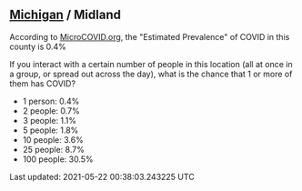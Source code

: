 
## [Michigan](/united-states/michigan) / Midland

According to [MicroCOVID.org](http://microcovid.org),
the "Estimated Prevalence" of COVID in this county is 0.4%

If you interact with a certain number of people in this location
(all at once in a group, or spread out across the day), what is the chance that
1 or more of them has COVID?

- 1 person: 0.4%
- 2 people: 0.7%
- 3 people: 1.1%
- 5 people: 1.8%
- 10 people: 3.6%
- 25 people: 8.7%
- 100 people: 30.5%

Last updated: 2021-05-22 00:38:03.243225 UTC
